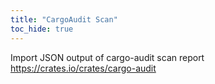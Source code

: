 ```yaml
---
title: "CargoAudit Scan"
toc_hide: true
---
```

Import JSON output of cargo-audit scan report <https://crates.io/crates/cargo-audit>